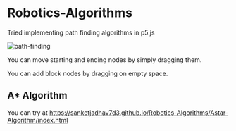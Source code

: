 
# Robotics-Algorithms

Tried implementing path finding algorithms in p5.js

![path-finding](https://user-images.githubusercontent.com/93857526/209831550-67762631-1fca-4f87-9f9b-2afe2b98e921.gif)

You can move starting and ending nodes by simply dragging them.

You can add block nodes by dragging on empty space.

## A* Algorithm

You can try at https://sanketjadhav7d3.github.io/Robotics-Algorithms/Astar-Algorithm/index.html

